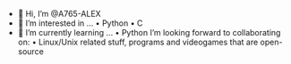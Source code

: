 - 👋 Hi, I’m @A765-ALEX
- 👀 I’m interested in ...
• Python
• C
- 🌱 I’m currently learning ...
• Python
I’m looking forward to collaborating on:
• Linux/Unix related stuff, programs 
  and videogames that are open-source

<!---
A765-ALEX/A765-ALEX is a ✨ special ✨ repository because its `README.md` (this file) appears on your GitHub profile.
You can click the Preview link to take a look at your changes.
--->
